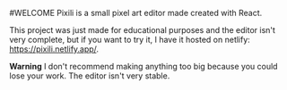 #WELCOME
Pixili is a small pixel art editor made created with React.

This project was just made for educational purposes and the editor isn't very complete, but if you want to try it, I have it hosted on netlify: https://pixili.netlify.app/.

**Warning**
I don't recommend making anything too big because you could lose your work. The editor isn't very stable.
